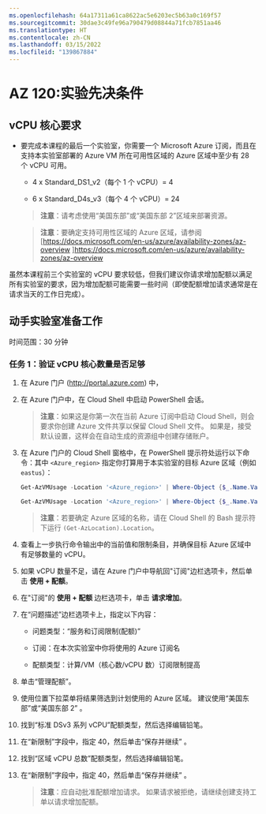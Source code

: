 ```yaml
---
ms.openlocfilehash: 64a17311a61ca8622ac5e6203ec5b63a0c169f57
ms.sourcegitcommit: 30dae3c49fe96a790479d08844a71fcb7851aa46
ms.translationtype: HT
ms.contentlocale: zh-CN
ms.lasthandoff: 03/15/2022
ms.locfileid: "139867884"
---
```


# <a name="az-120-lab-prerequisites"></a>AZ 120:实验先决条件

## <a name="vcpu-core-requirements"></a>vCPU 核心要求

-   要完成本课程的最后一个实验室，你需要一个 Microsoft Azure 订阅，而且在支持本实验室部署的 Azure VM 所在可用性区域的 Azure 区域中至少有 28 个 vCPU 可用。

    -   4 x Standard_DS1_v2（每个 1 个 vCPU）= 4

    -   6 x Standard_D4s_v3（每个 4 个 vCPU）= 24

    > **注意**：请考虑使用“美国东部”或“美国东部 2”区域来部署资源。

    > **注意**：要确定支持可用性区域的 Azure 区域，请参阅 [https://docs.microsoft.com/en-us/azure/availability-zones/az-overview ]<https://docs.microsoft.com/en-us/azure/availability-zones/az-overview>

虽然本课程前三个实验室的 vCPU 要求较低，但我们建议你请求增加配额以满足所有实验室的要求，因为增加配额可能需要一些时间（即使配额增加请求通常是在请求当天的工作日完成）。

## <a name="before-the-hands-on-lab"></a>动手实验室准备工作

时间范围：30 分钟

### <a name="task-1-validate-sufficient-number-of-vcpu-cores"></a>任务 1：验证 vCPU 核心数量是否足够

1.  在 Azure 门户 (<http://portal.azure.com>) 中， 

1.  在 Azure 门户中，在 Cloud Shell 中启动 PowerShell 会话。 

    > **注意**：如果这是你第一次在当前 Azure 订阅中启动 Cloud Shell，则会要求你创建 Azure 文件共享以保留 Cloud Shell 文件。 如果是，接受默认设置，这样会在自动生成的资源组中创建存储账户。

1.  在 Azure 门户的 Cloud Shell 窗格中，在 PowerShell 提示符处运行以下命令：其中 `<Azure_region>` 指定你打算用于本实验室的目标 Azure 区域（例如 `eastus`）：

    ```powershell
    Get-AzVMUsage -Location '<Azure_region>' | Where-Object {$_.Name.Value -eq 'StandardDSv3Family'}

    Get-AzVMUsage -Location '<Azure_region>' | Where-Object {$_.Name.Value -eq 'StandardDSv2Family'}
    ``` 

    > **注意**：若要确定 Azure 区域的名称，请在 Cloud Shell 的 Bash 提示符下运行 `(Get-AzLocation).Location`。
   
1.  查看上一步执行命令输出中的当前值和限制条目，并确保目标 Azure 区域中有足够数量的 vCPU。

1.  如果 vCPU 数量不足，请在 Azure 门户中导航回"订阅"边栏选项卡，然后单击 **使用 + 配额**。 

1.  在"订阅"的 **使用 + 配额** 边栏选项卡，单击 **请求增加**。

1.  在“问题描述”边栏选项卡上，指定以下内容：

    -   问题类型：“服务和订阅限制(配额)”

    -   订阅：在本次实验室中你将使用的 Azure 订阅名

    -   配额类型：计算/VM（核心数/vCPU 数）订阅限制提高

1. 单击“管理配额”。

1. 使用位置下拉菜单将结果筛选到计划使用的 Azure 区域。 建议使用“美国东部”或“美国东部 2” 。

1. 找到“标准 DSv3 系列 vCPU”配额类型，然后选择编辑铅笔。

1. 在“新限制”字段中，指定 40，然后单击“保存并继续” 。

1. 找到“区域 vCPU 总数”配额类型，然后选择编辑铅笔。

1. 在“新限制”字段中，指定 40，然后单击“保存并继续” 。

   > **注意**：应自动批准配额增加请求。 如果请求被拒绝，请继续创建支持工单以请求增加配额。
